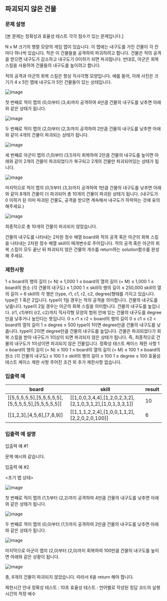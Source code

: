 ## 파괴되지 않은 건물

### 문제 설명

[본 문제는 정확성과 효율성 테스트 각각 점수가 있는 문제입니다.]

N x M 크기의 행렬 모양의 게임 맵이 있습니다. 이 맵에는 내구도를 가진 건물이 각 칸마다 하나씩 있습니다. 적은 이 건물들을 공격하여 파괴하려고 합니다. 건물은 적의 공격을 받으면 내구도가 감소하고 내구도가 0이하가 되면 파괴됩니다. 반대로, 아군은 회복 스킬을 사용하여 건물들의 내구도를 높이려고 합니다.

적의 공격과 아군의 회복 스킬은 항상 직사각형 모양입니다.
예를 들어, 아래 사진은 크기가 4 x 5인 맵에 내구도가 5인 건물들이 있는 상태입니다.

![image](https://github.com/Padack2/CodingTest/assets/26791213/499bac68-176c-435a-8bda-296fee4b092a)


첫 번째로 적이 맵의 (0,0)부터 (3,4)까지 공격하여 4만큼 건물의 내구도를 낮추면 아래와 같은 상태가 됩니다.

![image](https://github.com/Padack2/CodingTest/assets/26791213/864e9d63-c0fa-4e8a-80de-b9a2867103d6)


두 번째로 적이 맵의 (2,0)부터 (2,3)까지 공격하여 2만큼 건물의 내구도를 낮추면 아래와 같이 4개의 건물이 파괴되는 상태가 됩니다.

![image](https://github.com/Padack2/CodingTest/assets/26791213/a73d177a-15a0-47a0-870b-dd63fa64e80c)


세 번째로 아군이 맵의 (1,0)부터 (3,1)까지 회복하여 2만큼 건물의 내구도를 높이면 아래와 같이 2개의 건물이 파괴되었다가 복구되고 2개의 건물만 파괴되어있는 상태가 됩니다.

![image](https://github.com/Padack2/CodingTest/assets/26791213/022cfac3-cab4-4c60-99ec-7856c772f018)


마지막으로 적이 맵의 (0,1)부터 (3,3)까지 공격하여 1만큼 건물의 내구도를 낮추면 아래와 같이 8개의 건물이 더 파괴되어 총 10개의 건물이 파괴된 상태가 됩니다. (내구도가 0 이하가 된 이미 파괴된 건물도, 공격을 받으면 계속해서 내구도가 하락하는 것에 유의해주세요.)

![image](https://github.com/Padack2/CodingTest/assets/26791213/0c5f174c-22ca-48bc-9e04-fa7968638ba6)


최종적으로 총 10개의 건물이 파괴되지 않았습니다.

건물의 내구도를 나타내는 2차원 정수 배열 board와 적의 공격 혹은 아군의 회복 스킬을 나타내는 2차원 정수 배열 skill이 매개변수로 주어집니다. 적의 공격 혹은 아군의 회복 스킬이 모두 끝난 뒤 파괴되지 않은 건물의 개수를 return하는 solution함수를 완성해 주세요.

### 제한사항

1 ≤ board의 행의 길이 (= N) ≤ 1,000
1 ≤ board의 열의 길이 (= M) ≤ 1,000
1 ≤ board의 원소 (각 건물의 내구도) ≤ 1,000
1 ≤ skill의 행의 길이 ≤ 250,000
skill의 열의 길이 = 6
skill의 각 행은 [type, r1, c1, r2, c2, degree]형태를 가지고 있습니다.
type은 1 혹은 2입니다.
type이 1일 경우는 적의 공격을 의미합니다. 건물의 내구도를 낮춥니다.
type이 2일 경우는 아군의 회복 스킬을 의미합니다. 건물의 내구도를 높입니다.
(r1, c1)부터 (r2, c2)까지 직사각형 모양의 범위 안에 있는 건물의 내구도를 degree 만큼 낮추거나 높인다는 뜻입니다.
0 ≤ r1 ≤ r2 < board의 행의 길이
0 ≤ c1 ≤ c2 < board의 열의 길이
1 ≤ degree ≤ 500
type이 1이면 degree만큼 건물의 내구도를 낮춥니다.
type이 2이면 degree만큼 건물의 내구도를 높입니다.
건물은 파괴되었다가 회복 스킬을 받아 내구도가 1이상이 되면 파괴되지 않은 상태가 됩니다. 즉, 최종적으로 건물의 내구도가 1이상이면 파괴되지 않은 건물입니다.
정확성 테스트 케이스 제한 사항
1 ≤ board의 행의 길이 (= N) ≤ 100
1 ≤ board의 열의 길이 (= M) ≤ 100
1 ≤ board의 원소 (각 건물의 내구도) ≤ 100
1 ≤ skill의 행의 길이 ≤ 100
1 ≤ degree ≤ 100
효율성 테스트 케이스 제한 사항
주어진 조건 외 추가 제한사항 없습니다.

### 입출력 예
board|skill|result
---|---|---
[[5,5,5,5,5],[5,5,5,5,5],[5,5,5,5,5],[5,5,5,5,5]]|[[1,0,0,3,4,4],[1,2,0,2,3,2],[2,1,0,3,1,2],[1,0,1,3,3,1]]|10
[[1,2,3],[4,5,6],[7,8,9]]|[[1,1,1,2,2,4],[1,0,0,1,1,2],[2,2,0,2,0,100]]|6

### 입출력 예 설명
입출력 예 #1

문제 예시와 같습니다.

입출력 예 #2

<초기 맵 상태>

![image](https://github.com/Padack2/CodingTest/assets/26791213/f2c38a42-26b8-4cd6-b2d1-609d3665ee8e)


첫 번째로 적이 맵의 (1,1)부터 (2,2)까지 공격하여 4만큼 건물의 내구도를 낮추면 아래와 같은 상태가 됩니다.

![image](https://github.com/Padack2/CodingTest/assets/26791213/f62a2220-8ec9-4309-bda5-ad3d8e77210b)


두 번째로 적이 맵의 (0,0)부터 (1,1)까지 공격하여 2만큼 건물의 내구도를 낮추면 아래와 같은 상태가 됩니다.

![image](https://github.com/Padack2/CodingTest/assets/26791213/313bfc8e-4b6a-4156-8d42-1c134f2b3741)


마지막으로 아군이 맵의 (2,0)부터 (2,0)까지 회복하여 100만큼 건물의 내구도를 높이면 아래와 같은 상황이 됩니다.

![image](https://github.com/Padack2/CodingTest/assets/26791213/9b636d50-ad55-4e5a-9833-2e7413c81442)


총, 6개의 건물이 파괴되지 않았습니다. 따라서 6을 return 해야 합니다.

제한시간 안내
정확성 테스트 : 10초
효율성 테스트 : 언어별로 작성된 정답 코드의 실행 시간의 적정 배수

